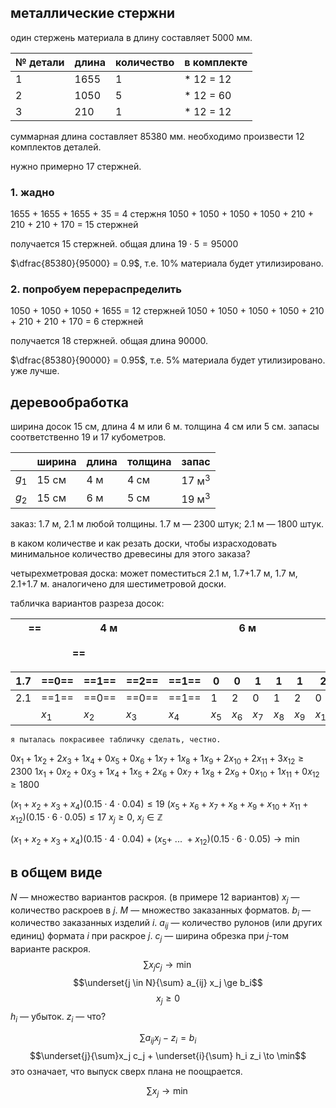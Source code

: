 ## металлические стержни
один стержень материала в длину составляет 5000 мм.

| № детали | длина | количество | в комплекте |
| -------- | ----- | ---------- | ----------- |
| 1        | 1655  | 1          | * 12 = 12   |
| 2        | 1050  | 5          | * 12 = 60   |
| 3        | 210   | 1          | * 12 = 12   |
суммарная длина составляет 85380 мм. необходимо произвести 12 комплектов деталей.

нужно примерно 17 стержней.

### 1. жадно
1655 + 1655 + 1655 + 35 = 4 стержня
1050 + 1050 + 1050 + 1050 + 210 + 210 + 210 + 170 = 15 стержней

получается 15 стержней. общая длина $19 \cdot 5=95000$

$\dfrac{85380}{95000} = 0.9$, т.е. 10% материала будет утилизировано.

### 2. попробуем перераспределить
1050 + 1050 + 1050 + 1655 = 12 стержней
1050 + 1050 + 1050 + 1050 + 210 + 210 + 210 + 170 = 6 стержней

получается 18 стержней. общая длина 90000.

$\dfrac{85380}{90000} = 0.95$, т.е. 5% материала будет утилизировано. уже лучше.

## деревообработка

ширина досок 15 см, длина 4 м или 6 м. толщина 4 см или 5 см. запасы соответственно 19 и 17 кубометров.

|       | ширина | длина | толщина | запас           |
| ----- | ------ | ----- | ------- | --------------- |
| $g_1$ | 15 см  | 4 м   | 4 см    | 17 $\text{м}^3$ |
| $g_2$ | 15 см  | 6 м   | 5 см    | 19 $\text{м}^3$ |
заказ:
1.7 м, 2.1 м любой толщины.
1.7 м — 2300 штук;
2.1 м — 1800 штук.

в каком количестве и как резать доски, чтобы израсходовать минимальное количество древесины для этого заказа?

четырехметровая доска: может поместиться 2.1 м, 1.7+1.7 м, 1.7 м, 2.1+1.7 м.
аналогичено для шестиметровой доски.

табличка вариантов разреза досок:

|     | ==$\quad$ $\quad$ $\quad$ $\quad$ 4 м $\quad$ $\quad$ $\quad$ $\quad$ $\quad$$\quad$ $\quad$== | $\quad$ $\quad$ $\quad$ $\quad$ $\quad$ $\quad$ $\quad$ 6 м $\quad$ $\quad$ $\quad$ $\quad$ $\quad$ $\quad$ $\quad$ $\quad$ $\quad$ $\quad$ $\quad$ $\quad$ $\quad$$\quad$$\quad$$\quad$$\quad$$\quad$ |
| --- | ---------------------------------------------------------------------------------------------- | ------------------------------------------------------------------------------------------------------------------------------------------------------------------------------------------------------ |

| 1.7 | ==0==   | ==1==   | ==2==   | ==1==   | 0       | 0       | 1       | 1       | 1       | 2        | 2        | 3        |
| --- | ------- | ------- | ------- | ------- | ------- | ------- | ------- | ------- | ------- | -------- | -------- | -------- |
| 2.1 | ==1==   | ==0==   | ==0==   | ==1==   | 1       | 2       | 0       | 1       | 2       | 0        | 1        | 0        |
|     | $x_{1}$ | $x_{2}$ | $x_{3}$ | $x_{4}$ | $x_{5}$ | $x_{6}$ | $x_{7}$ | $x_{8}$ | $x_{9}$ | $x_{10}$ | $x_{11}$ | $x_{12}$ |

```
я пыталась покрасивее табличку сделать, честно.
```

$0 x_1 + 1 x_2 + 2 x_3 + 1 x_4 + 0 x_5 + 0 x_6 + 1 x_7 + 1 x_8 + 1 x_9 + 2 x_{10} + 2 x_{11} + 3 x_{12} \ge 2300$
$1 x_1 + 0 x_2 + 0 x_3 + 1 x_4 + 1 x_5 + 2 x_6 + 0 x_7 + 1 x_8 + 2 x_9 + 0 x_{10} + 1 x_{11} + 0 x_{12} \ge 1800$

$(x_1 + x_2 + x_3 + x_4)(0.15 \cdot 4 \cdot 0.04) \le 19$
$(x_5 + x_6 + x_7 + x_8 + x_9 + x_{10} + x_{11} + x_{12})(0.15 \cdot 6 \cdot 0.05) \le 17$
$x_j \ge 0$, $x_j \in \mathbb Z$ 

$(x_1 + x_2 + x_3 + x_4)(0.15 \cdot 4 \cdot 0.04) + (x_5 +\ ...\ + x_{12})(0.15 \cdot 6 \cdot 0.05) \to \min$

## в общем виде

$N$ — множество вариантов раскроя. (в примере 12 вариантов)
$x_j$ — количество раскроев в $j$.
$M$ — множество заказанных форматов.
$b_i$ — количество заказанных изделий $i$.
$a_{ij}$ — количество рулонов (или других единиц) формата $i$ при раскрое $j$.
$c_j$ — ширина обрезка при $j$-том варианте раскроя.
$$\sum x_j c_j \to \min$$
$$\underset{j \in N}{\sum} a_{ij} x_j \ge b_i$$
$$x_j \ge 0$$
$h_i$ — убыток.
$z_i$ — что?

$$\sum a_{ij} x_j - z_i = b_i$$
$$\underset{j}{\sum}x_j c_j + \underset{i}{\sum} h_i z_i \to \min$$
это означает, что выпуск сверх плана не поощрается.

$$\sum x_j \to \min$$
